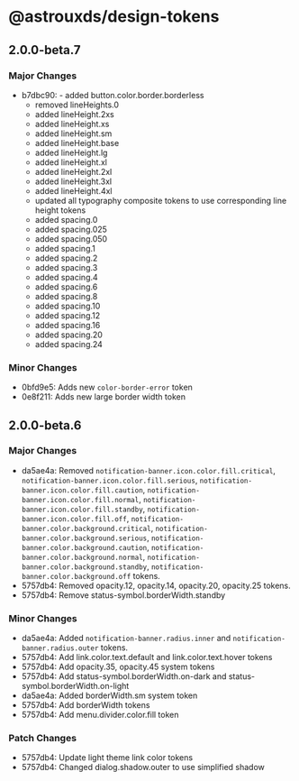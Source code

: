 # @astrouxds/design-tokens

## 2.0.0-beta.7

### Major Changes

- b7dbc90: - added button.color.border.borderless
  - removed lineHeights.0
  - added lineHeight.2xs
  - added lineHeight.xs
  - added lineHeight.sm
  - added lineHeight.base
  - added lineHeight.lg
  - added lineHeight.xl
  - added lineHeight.2xl
  - added lineHeight.3xl
  - added lineHeight.4xl
  - updated all typography composite tokens to use corresponding line height tokens
  - added spacing.0
  - added spacing.025
  - added spacing.050
  - added spacing.1
  - added spacing.2
  - added spacing.3
  - added spacing.4
  - added spacing.6
  - added spacing.8
  - added spacing.10
  - added spacing.12
  - added spacing.16
  - added spacing.20
  - added spacing.24

### Minor Changes

- 0bfd9e5: Adds new `color-border-error` token
- 0e8f211: Adds new large border width token

## 2.0.0-beta.6

### Major Changes

- da5ae4a: Removed `notification-banner.icon.color.fill.critical`, `notification-banner.icon.color.fill.serious`, `notification-banner.icon.color.fill.caution`, `notification-banner.icon.color.fill.normal`, `notification-banner.icon.color.fill.standby`, `notification-banner.icon.color.fill.off`, `notification-banner.color.background.critical`, `notification-banner.color.background.serious`, `notification-banner.color.background.caution`, `notification-banner.color.background.normal`, `notification-banner.color.background.standby`, `notification-banner.color.background.off` tokens.
- 5757db4: Removed opacity.12, opacity.14, opacity.20, opacity.25 tokens.
- 5757db4: Remove status-symbol.borderWidth.standby

### Minor Changes

- da5ae4a: Added `notification-banner.radius.inner` and `notification-banner.radius.outer` tokens.
- 5757db4: Add link.color.text.default and link.color.text.hover tokens
- 5757db4: Add opacity.35, opacity.45 system tokens
- 5757db4: Add status-symbol.borderWidth.on-dark and status-symbol.borderWidth.on-light
- da5ae4a: Added borderWidth.sm system token
- 5757db4: Add borderWidth tokens
- 5757db4: Add menu.divider.color.fill token

### Patch Changes

- 5757db4: Update light theme link color tokens
- 5757db4: Changed dialog.shadow.outer to use simplified shadow
